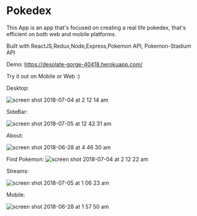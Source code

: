 # Pokedex


This App is an app that's focused on creating a real life pokedex, that's efficient on both web and mobile platforms.

Built with ReactJS,Redux,Node,Express,Pokemon API, Pokemon-Stadium API

Demo: https://desolate-gorge-40418.herokuapp.com/

Try it out on Mobile or Web :)


Desktop:

![screen shot 2018-07-04 at 2 12 14 am](https://user-images.githubusercontent.com/28635782/42268300-01976946-7f30-11e8-8a77-76a7504f715a.png)

SideBar:

![screen shot 2018-07-05 at 12 42 31 am](https://user-images.githubusercontent.com/28635782/42309135-9f08b65a-7fec-11e8-9f0a-5b7f0abe6cbb.png)


About:

![screen shot 2018-06-28 at 4 46 30 am](https://user-images.githubusercontent.com/28635782/42032409-547779b8-7a8e-11e8-8ef7-98fe16e45ee7.png)


Find Pokemon:
![screen shot 2018-07-04 at 2 12 22 am](https://user-images.githubusercontent.com/28635782/42268308-03fb64f8-7f30-11e8-863b-2a72d4c42a67.png)

Streams:

![screen shot 2018-07-05 at 1 06 23 am](https://user-images.githubusercontent.com/28635782/42310273-d61da35a-7fef-11e8-8e86-344ef9fc55f5.png)

Mobile:

![screen shot 2018-06-28 at 1 57 50 am](https://user-images.githubusercontent.com/28635782/42024359-da28f55e-7a76-11e8-9966-23ef1482fc1c.png)


